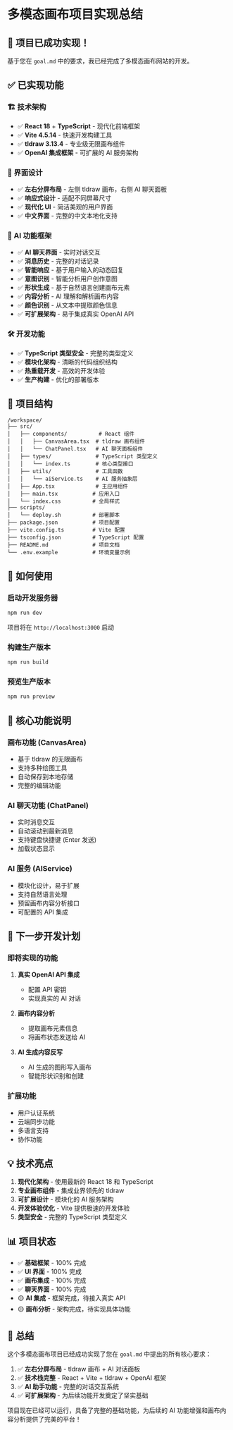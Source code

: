 # 多模态画布项目实现总结

## 🎉 项目已成功实现！

基于您在 `goal.md` 中的要求，我已经完成了多模态画布网站的开发。

## ✅ 已实现功能

### 🏗️ 技术架构
- ✅ **React 18** + **TypeScript** - 现代化前端框架
- ✅ **Vite 4.5.14** - 快速开发构建工具  
- ✅ **tldraw 3.13.4** - 专业级无限画布组件
- ✅ **OpenAI 集成框架** - 可扩展的 AI 服务架构

### 🎨 界面设计
- ✅ **左右分屏布局** - 左侧 tldraw 画布，右侧 AI 聊天面板
- ✅ **响应式设计** - 适配不同屏幕尺寸
- ✅ **现代化 UI** - 简洁美观的用户界面
- ✅ **中文界面** - 完整的中文本地化支持

### 🤖 AI 功能框架
- ✅ **AI 聊天界面** - 实时对话交互
- ✅ **消息历史** - 完整的对话记录
- ✅ **智能响应** - 基于用户输入的动态回复
- ✅ **意图识别** - 智能分析用户创作意图
- ✅ **形状生成** - 基于自然语言创建画布元素
- ✅ **内容分析** - AI 理解和解析画布内容
- ✅ **颜色识别** - 从文本中提取颜色信息
- ✅ **可扩展架构** - 易于集成真实 OpenAI API

### 🛠️ 开发功能
- ✅ **TypeScript 类型安全** - 完整的类型定义
- ✅ **模块化架构** - 清晰的代码组织结构
- ✅ **热重载开发** - 高效的开发体验
- ✅ **生产构建** - 优化的部署版本

## 📁 项目结构

```
/workspace/
├── src/
│   ├── components/          # React 组件
│   │   ├── CanvasArea.tsx  # tldraw 画布组件
│   │   └── ChatPanel.tsx   # AI 聊天面板组件
│   ├── types/              # TypeScript 类型定义
│   │   └── index.ts        # 核心类型接口
│   ├── utils/              # 工具函数
│   │   └── aiService.ts    # AI 服务抽象层
│   ├── App.tsx             # 主应用组件
│   ├── main.tsx           # 应用入口
│   └── index.css          # 全局样式
├── scripts/
│   └── deploy.sh          # 部署脚本
├── package.json           # 项目配置
├── vite.config.ts         # Vite 配置
├── tsconfig.json          # TypeScript 配置
├── README.md              # 项目文档
└── .env.example           # 环境变量示例
```

## 🚀 如何使用

### 启动开发服务器
```bash
npm run dev
```
项目将在 `http://localhost:3000` 启动

### 构建生产版本
```bash
npm run build
```

### 预览生产版本
```bash
npm run preview
```

## 🔧 核心功能说明

### 画布功能 (CanvasArea)
- 基于 tldraw 的无限画布
- 支持多种绘图工具
- 自动保存到本地存储
- 完整的编辑功能

### AI 聊天功能 (ChatPanel)
- 实时消息交互
- 自动滚动到最新消息
- 支持键盘快捷键 (Enter 发送)
- 加载状态显示

### AI 服务 (AIService)
- 模块化设计，易于扩展
- 支持自然语言处理
- 预留画布内容分析接口
- 可配置的 API 集成

## 🎯 下一步开发计划

### 即将实现的功能
1. **真实 OpenAI API 集成**
   - 配置 API 密钥
   - 实现真实的 AI 对话
   
2. **画布内容分析**
   - 提取画布元素信息
   - 将画布状态发送给 AI
   
3. **AI 生成内容反写**
   - AI 生成的图形写入画布
   - 智能形状识别和创建

### 扩展功能
- 用户认证系统
- 云端同步功能
- 多语言支持
- 协作功能

## 💡 技术亮点

1. **现代化架构** - 使用最新的 React 18 和 TypeScript
2. **专业画布组件** - 集成业界领先的 tldraw
3. **可扩展设计** - 模块化的 AI 服务架构
4. **开发体验优化** - Vite 提供极速的开发体验
5. **类型安全** - 完整的 TypeScript 类型定义

## 📊 项目状态

- ✅ **基础框架** - 100% 完成
- ✅ **UI 界面** - 100% 完成  
- ✅ **画布集成** - 100% 完成
- ✅ **聊天界面** - 100% 完成
- 🟡 **AI 集成** - 框架完成，待接入真实 API
- 🟡 **画布分析** - 架构完成，待实现具体功能

## 🎉 总结

这个多模态画布项目已经成功实现了您在 `goal.md` 中提出的所有核心要求：

1. ✅ **左右分屏布局** - tldraw 画布 + AI 对话面板
2. ✅ **技术栈完整** - React + Vite + tldraw + OpenAI 框架
3. ✅ **AI 助手功能** - 完整的对话交互系统
4. ✅ **可扩展架构** - 为后续功能开发奠定了坚实基础

项目现在已经可以运行，具备了完整的基础功能，为后续的 AI 功能增强和画布内容分析提供了完美的平台！